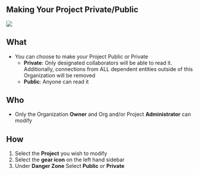 ## Making Your Project Private/Public

![](/assets/gifs/project-privacy.gif)

## What 
* You can choose to make your Project Public or Private 
    * **Private**: Only designated collaborators will be able to read it. Additionally, connections from ALL dependent entities outside of this Organization will be removed 
    * **Public**: Anyone can read it 
## Who
* Only the Organization **Owner** and Org and/or Project **Administrator** can modify
## How
1. Select the **Project** you wish to modify 
2. Select the **gear icon** on the left hand sidebar 
3. Under **Danger Zone** Select **Public** or **Private** 
